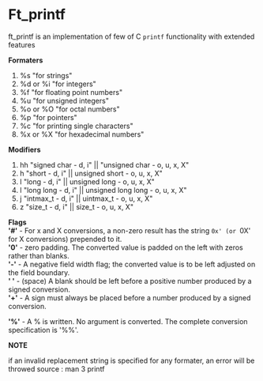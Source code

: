 # Ft_printf 

ft_printf is an implementation of few of C `printf` functionality with extended features

**Formaters**

1. %s  "for strings"
2. %d or %i "for integers"
3. %f  "for floating point numbers"
4. %u "for unsigned integers"
5. %o or %O  "for octal numbers"
6. %p "for pointers"
7. %c "for printing single characters" 
8. %x or %X "for hexadecimal numbers"

**Modifiers**
1. hh "signed char - d, i" || "unsigned char - o, u, x, X"
2. h "short - d, i" || unsigned short - o, u, x, X"
3. l "long - d, i" || unsigned long - o, u, x, X"
4. l "long long - d, i" || unsigned long long - o, u, x, X"
5. j "intmax_t - d, i" || uintmax_t - o, u, x, X"
6. z "size_t - d, i" || size_t - o, u, x, X"

**Flags**<br />
**'#'** - For x and X conversions, a non-zero result has the string `0x' (or `0X' for X conversions) prepended to it.<br />
**'0'** - zero padding. The converted value is padded on the left with zeros rather than blanks.<br />
**'-'** - A negative field width flag; the converted value is to be left adjusted on the field boundary.<br />
**' '** - (space)  A blank should be left before a positive number produced by a signed conversion.<br />
**'+'** - A sign must always be placed before a number produced by a signed conversion.<br />

**'%'** - A % is written.  No argument is converted.  The complete conversion specification is '%%'.<br />



**NOTE**

if an invalid replacement string is specified for any formater, an error will be throwed
source : man 3 printf
